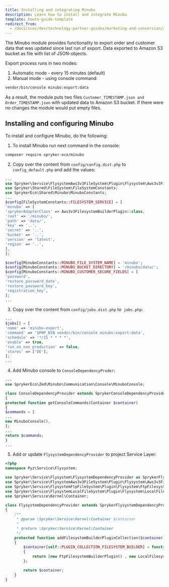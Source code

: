 ```yaml
---
title: Installing and integrating Minubo
description: Learn how to install and integrate Minubo
template: howto-guide-template
redirect_from:
  - /docs/scos/dev/technology-partner-guides/marketing-and-conversion/analytics/installing-and-integrating-minubo.html
---
```


The Minubo module provides functionality to export order and customer data that was updated since last run of export. Data exported to Amazon S3 bucket as file with list of JSON-objects.

Export process runs in two modes:

1. Automatic mode - every 15 minutes (default)
2. Manual mode - using console command:
```bash
vendor/bin/console minubo:export:data
```
As a result, the module puts two files `Customer_TIMESTAMP.json and Order_TIMESTAMP.json` with updated data to Amazon S3 bucket. If there were no changes the module would put empty files.

## Installing and configuring Minubo

To install and configure Minubo, do the following:

1. To install Minubo run next command in the console:
```bash
composer require spryker-eco/minubo
```
2. Copy over the content from `config/config.dist.php` to `config_default.php` and add the values:
```php
...
use Spryker\Service\FlysystemAws3v3FileSystem\Plugin\Flysystem\Aws3v3FilesystemBuilderPlugin;
use Spryker\Shared\FileSystem\FileSystemConstants;
use SprykerEco\Shared\Minubo\MinuboConstants;
...
$config[FileSystemConstants::FILESYSTEM_SERVICE] = [
'minubo' => [
'sprykerAdapterClass' => Aws3v3FilesystemBuilderPlugin::class,
'root' => '/minubo/',
'path' => 'data/',
'key' => '..',
'secret' => '..',
'bucket' => '..',
'version' => 'latest',
'region' => '..',
],
];

$config[MinuboConstants::MINUBO_FILE_SYSTEM_NAME] = 'minubo';
$config[MinuboConstants::MINUBO_BUCKET_DIRECTORY] = '/minubo/data/';
$config[MinuboConstants::MINUBO_CUSTOMER_SECURE_FIELDS] = [
'password',
'restore_password_date',
'restore_password_key',
'registration_key',
];
...
```
3. Copy over the content from `config/jobs.dist.php` to` jobs.php`:
```php
...
$jobs[] = [
'name' => 'minubo-export',
'command' => '$PHP_BIN vendor/bin/console minubo:export:data',
'schedule' => '*/15 * * * *',
'enable' => true,
'run_on_non_production' => false,
'stores' => ['DE'],
];
...
```
4. Add Minubo console to `ConsoleDependencyProder`:
```php
...
use SprykerEco\Zed\Minubo\Communication\Console\MinuboConsole;

class ConsoleDependencyProvider extends SprykerConsoleDependencyProvider
{
protected function getConsoleCommands(Container $container)
{
$commands = [
...
new MinuboConsole(),
];
...
return $commands;
}
...
```
5. Add or update `FlysystemDependencyProvider` to project Service Layer:
```php
<?php
namespace Pyz\Service\Flysystem;

use Spryker\Service\Flysystem\FlysystemDependencyProvider as SprykerFlysystemDependencyProvider;
use Spryker\Service\FlysystemAws3v3FileSystem\Plugin\Flysystem\Aws3v3FilesystemBuilderPlugin;
use Spryker\Service\FlysystemFtpFileSystem\Plugin\Flysystem\FtpFilesystemBuilderPlugin;
use Spryker\Service\FlysystemLocalFileSystem\Plugin\Flysystem\LocalFilesystemBuilderPlugin;
use Spryker\Service\Kernel\Container;

class FlysystemDependencyProvider extends SprykerFlysystemDependencyProvider
{
    /**
     * @param \Spryker\Service\Kernel\Container $container
     *
     * @return \Spryker\Service\Kernel\Container
     */
    protected function addFilesystemBuilderPluginCollection($container)
    {
        $container[self::PLUGIN_COLLECTION_FILESYSTEM_BUILDER] = function (Container $container)
        {
            return [new FtpFilesystemBuilderPlugin() , new LocalFilesystemBuilderPlugin() , new Aws3v3FilesystemBuilderPlugin() , ];
        };

        return $container;
    }
}
```
